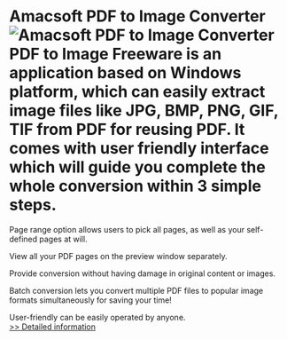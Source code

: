 # Amacsoft PDF to Image Converter<br />![Amacsoft PDF to Image Converter](https://mycommerce.akamaized.net/api/pimages/P300924585/BIG/300924585.PNG)<br />PDF to Image Freeware is an application based on Windows platform, which can easily extract image files like JPG, BMP, PNG, GIF, TIF from PDF for reusing PDF. It comes with user friendly interface which will guide you complete the whole conversion within 3 simple steps.

Page range option allows users to pick all pages, as well as your self-defined pages at will.

View all your PDF pages on the preview window separately.

Provide conversion without having damage in original content or images.

Batch conversion lets you convert multiple PDF files to popular image formats simultaneously for saving your time!

User-friendly can be easily operated by anyone.<br />[>> Detailed information](https://secure.shareit.com/shareit/product.html?productid=300924585&affiliateid=200057808)